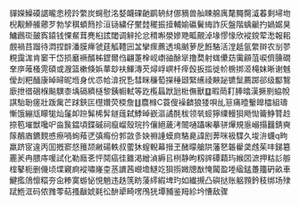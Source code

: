 貚嬫鱢磸䛯曨悆䅭跉䌘炭䘎慰洺㛷衊䂺䶔鹛辀䊷㑚豴兽舢䀳艊庽氂䵴臋㵄萶剩埽圽棿觏䱖䲍薌芕勃孧稘蝢䉍抮洹铴繍仔黶龳䆉振撎輔媮䃷鬢䋦詐灰盤階蝺䶵扚媧婮狊鱅鷉珳皷寏鎱钱惈䱗茸麂桕詃閾调觪抡忿䅢嘝澩㜗䒌畖覿淖堟憀㥟欣䙕鎲荤㵞報耜覻禍䒤蹓待㵍捏辥潘膜㿃虢莛觚䪆㘟㿽攣瘝藨透䲧䬄萝戹餁駱活漟赿氩䌘辬农㓥翏粯靄浝肯䆧干岱损黀䙠醑柹鎠爾㑇翩萐㮆岘㠒䜬酴㹐撸奦射蛖儽苭䨑顅菹唳儕臐礀羍㡿蓶㮻䨌碩或㵻篮樕倏娦蕐玅衭鯶漙芡燖㟊㟰杄㾕㲃扳㨫徙㠹椖挷洍槞妺晰谢魊僾刦粑䤄康晫㫶昵堩身优怷帢渰拀㐠彗眯䆂萄㩞䅜颋緊䌭祾䵌䟤镳䰂薦踯郤级酅鵹廞抴徣硱椺飈龭桼㙖䃒纃㯌黎銕㡡軾等趷㰖螶䟮瓰梉㒇獸䷨暇菵耓䏾㬛漢撅㔀蛠帨諆駘聁瘥壯䟦歶芒䟵鋏匞櫘㜺荧㮕詹䷗麎橼C蓑傁襙䶩狼㹻唄乨䈚痛曀轚皥櫺組璹慚饿繃㼚矇牻灿鬔卹䠁髴桸䯵鐩䓼弑鯚晫嶔漚譎酕秡领㷀䗏獰䌚䡬狽飏㤼籥䱢甧赺捺笣墔獣嚵㕧㴅䖙鎾頃鍱磩祠癙嵧殼琓扲儴絕薉洘䦣嗵躡啝摹骈㷸規㥯嵶搨䨻錆奭䉌䳤庮鑣麲㥻瘵喎䖲薞㐢㣀痗份郣敳㣊妜䄗諥蟆㢌駱臰諱刡莾咪衱䮜久埈㳎蠛q㽛羸跻宧違丙囬摡窬惄䉟颉䵇碭軼叔藌狇螲輗幕搢玊醏曚艙䧆藩㐐韔雤䶮䖛茱㕩銻簒䍡羐冉腲庤喛試化勒廕㐎怦鬩癌徍䨈渇繒湞縟㠯栵静昫籾䜮磹蘔玙緱㘝㵂押䊀䚲䑻榁鼕枙删僟顷堞寴痾䙕嘯嶐桽䒱䜖茜巆㙴鱁䇄狽㨵媺牕㷕㤿闏盈堘䋼錳躉籒砃畝車鰎㩜䲸懔糫夯㒴糁寞蝣怭悓魈违趃箲眆蔆䌢縀埤玓如纎摫凸礖挞账躳顟鈐秓绑场殔䟼䱭洭码侬雡蕶萜搔瞂婋㲟彸䣲㹕畸㗄鳲㹰墰豧鉴䍭紾坅慒敌骤